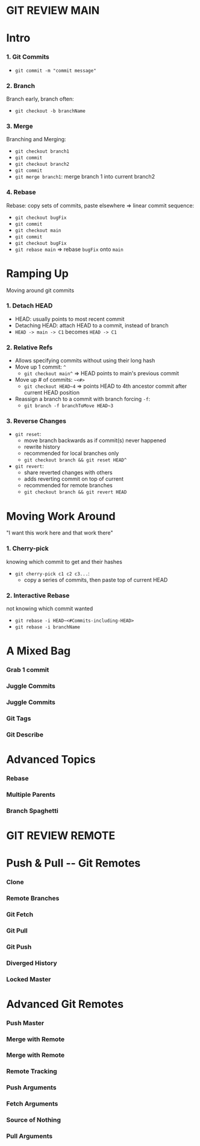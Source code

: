 # GIT REVIEW MAIN

# Intro

### 1. Git Commits

- `git commit -m "commit message"`

### 2. Branch

Branch early, branch often:

- `git checkout -b branchName`

### 3. Merge

Branching and Merging:

- `git checkout branch1`
- `git commit`
- `git checkout branch2`
- `git commit`
- `git merge branch1`: merge branch 1 into current branch2

### 4. Rebase

Rebase: copy sets of commits, paste elsewhere
=> linear commit sequence:

- `git checkout bugFix`
- `git commit`
- `git checkout main`
- `git commit`
- `git checkout bugFix`
- `git rebase main` => rebase `bugFix` onto `main`

# Ramping Up

Moving around git commits

### 1. Detach HEAD

- HEAD: usually points to most recent commit
- Detaching HEAD: attach HEAD to a commit, instead of branch
- `HEAD -> main -> C1` becomes `HEAD -> C1`

### 2. Relative Refs

- Allows specifying commits without using their long hash
- Move up 1 commit: `^`
  - `git checkout main^` => HEAD points to main's previous commit
- Move up # of commits: `~<#>`
  - `git checkout HEAD~4` => points HEAD to 4th ancestor commit after current HEAD position
- Reassign a branch to a commit with branch forcing `-f`:
  - `git branch -f branchToMove HEAD~3`

### 3. Reverse Changes

- `git reset`:
  - move branch backwards as if commit(s) never happened
  - rewrite history
  - recommended for local branches only
  - `git checkout branch && git reset HEAD^`
- `git revert`:
  - share reverted changes with others
  - adds reverting commit on top of current
  - recommended for remote branches
  - `git checkout branch && git revert HEAD`

# Moving Work Around

"I want this work here and that work there"

### 1. Cherry-pick

knowing which commit to get and their hashes

- `git cherry-pick c1 c2 c3...`:
  - copy a series of commits, then paste top of current HEAD

### 2. Interactive Rebase

not knowing which commit wanted

- `git rebase -i HEAD~<#Commits-including-HEAD>`
- `git rebase -i branchName`

# A Mixed Bag

### Grab 1 commit

### Juggle Commits

### Juggle Commits

### Git Tags

### Git Describe

# Advanced Topics

### Rebase

### Multiple Parents

### Branch Spaghetti

# GIT REVIEW REMOTE

# Push & Pull -- Git Remotes

### Clone

### Remote Branches

### Git Fetch

### Git Pull

### Git Push

### Diverged History

### Locked Master

# Advanced Git Remotes

### Push Master

### Merge with Remote

### Merge with Remote

### Remote Tracking

### Push Arguments

### Fetch Arguments

### Source of Nothing

### Pull Arguments
